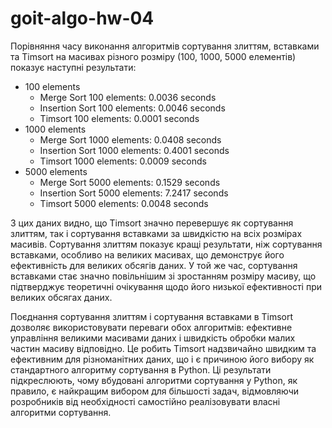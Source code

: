 # goit-algo-hw-04
Порівняння часу виконання алгоритмів сортування злиттям, вставками та Timsort на масивах різного розміру (100, 1000, 5000 елементів) показує наступні результати:
- 100 elements
  - Merge Sort 100 elements: 0.0036 seconds
  - Insertion Sort 100 elements: 0.0046 seconds
  - Timsort 100 elements: 0.0001 seconds
- 1000 elements
  - Merge Sort 1000 elements: 0.0408 seconds
  - Insertion Sort 1000 elements: 0.4001 seconds
  - Timsort 1000 elements: 0.0009 seconds
- 5000 elements
  - Merge Sort 5000 elements: 0.1529 seconds
  - Insertion Sort 5000 elements: 7.2417 seconds
  - Timsort 5000 elements: 0.0048 seconds

З цих даних видно, що Timsort значно перевершує як сортування злиттям, так і сортування вставками за швидкістю на всіх розмірах масивів. Сортування злиттям показує кращі результати, ніж сортування вставками, особливо на великих масивах, що демонструє його ефективність для великих обсягів даних. У той же час, сортування вставками стає значно повільнішим зі зростанням розміру масиву, що підтверджує теоретичні очікування щодо його низької ефективності при великих обсягах даних.

Поєднання сортування злиттям і сортування вставками в Timsort дозволяє використовувати переваги обох алгоритмів: ефективне управління великими масивами даних і швидкість обробки малих частин масиву відповідно. Це робить Timsort надзвичайно швидким та ефективним для різноманітних даних, що і є причиною його вибору як стандартного алгоритму сортування в Python. Ці результати підкреслюють, чому вбудовані алгоритми сортування у Python, як правило, є найкращим вибором для більшості задач, відмовляючи розробників від необхідності самостійно реалізовувати власні алгоритми сортування. 
